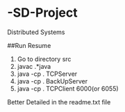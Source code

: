 # -SD-Project

Distributed Systems

##Run
Resume
1. Go to directory src
2. javac .*java
3. java -cp . TCPServer
4. java -cp . BackUpServer
5. java -cp . TCPClient 6000(or 6055)

Better Detailed in the readme.txt file
